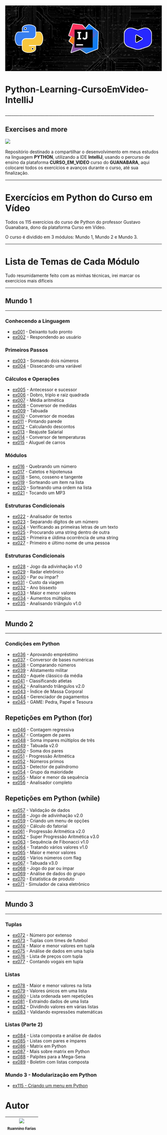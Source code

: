 ![Python-Learning-CursoEmVideo-IntelliJ_Image](Users/Python-Learning-CursoEmVideo-IntelliJ_Image.jpg)

<h1 aling="center"> Python-Learning-CursoEmVideo-IntelliJ </h1>
___________________________________________________________________________
<h2 aling="center"> Exercises and more </h2>
<p aling="center">
<img src="http://img.shields.io/static/v1?label=STATUS&message=EM%20DESENVOLVIMENTO&color=GREEN&style=for-the-badge"/>
</p>

Repositório destinado a compartilhar o desenvolvimento em meus estudos na linguagem **PYTHON**, utilizando a IDE 
**IntelliJ**, usando o percurso de ensino da plataforma **CURSO_EM_VIDEO** curso do **GUANABARA**, 
aqui colocarei todos os exercícios e avanços durante o curso, até sua finalização.
___________________________________________________________________________
# Exercícios em Python do Curso em Vídeo

Todos os 115 exercícios do curso de Python do professor Gustavo Guanabara, dono da plataforma Curso em Vídeo.

O curso é dividido em 3 módulos: Mundo 1, Mundo 2 e Mundo 3.
___________________________________________________________________________

# Lista de Temas de Cada Módulo

Tudo resumidamente feito com as minhas técnicas, irei marcar os exercícios 
mais difíceis
___________________________________________________________________________
## Mundo 1
___________________________________________________________________________
### Conhecendo a Linguagem
- [ex001](ex001.py) - Deixanto tudo pronto
- [ex002](ex002.py) - Respondendo ao usuário

### Primeiros Passos
- [ex003](ex003.py) - Somando dois números
- [ex004](ex004.py) - Dissecando uma variável

### Cálculos e Operações
- [ex005](ex005.py) - Antecessor e sucessor
- [ex006](ex006.py) - Dobro, triplo e raiz quadrada
- [ex007](ex007.py) - Média aritmética
- [ex008](ex008.py) - Conversor de medidas
- [ex009](ex009.py) - Tabuada
- [ex010](ex010.py) - Conversor de moedas
- [ex011](ex011.py) - Pintando parede
- [ex012](ex012.py) - Calculando descontos
- [ex013](ex013.py) - Reajuste Salarial
- [ex014](ex014.py) - Conversor de temperaturas
- [ex015](ex015.py) - Aluguel de carros

### Módulos
- [ex016](ex016.py) - Quebrando um número
- [ex017](ex017.py) - Catetos e hipotenusa
- [ex018](ex018.py) - Seno, cosseno e tangente
- [ex019](ex019.py) - Sorteando um item na lista
- [ex020](ex020.py) - Sorteando uma ordem na lista
- [ex021](ex021.py) - Tocando um MP3

### Estruturas Condicionais
- [ex022](ex022.py) - Analisador de textos
- [ex023](ex023.py) - Separando dígitos de um número
- [ex024](ex024.py) - Verificando as primeiras letras de um texto
- [ex025](ex025.py) - Procurando uma string dentro de outra
- [ex026](ex026.py) - Primeira e úldima ocorrência de uma string
- [ex027](ex027.py) - Primeiro e último nome de uma pessoa

### Estruturas Condicionais
- [ex028](ex028.py) - Jogo da adivinhação v1.0
- [ex029](ex029.py) - Radar eletrônico
- [ex030](ex030.py) - Par ou ímpar?
- [ex031](ex031.py) - Custo da viagem
- [ex032](ex032.py) - Ano bissexto
- [ex033](ex033.py) - Maior e menor valores
- [ex034](ex034.py) - Aumentos múltiplos
- [ex035](ex035.py) - Analisando triângulo v1.0

___________________________________________________________________________
## Mundo 2
___________________________________________________________________________
### Condições em Python
- [ex036](ex036.py) - Aprovando empréstimo
- [ex037](ex037.py) - Conversor de bases numéricas
- [ex038](ex038.py) - Comparando números
- [ex039](ex039.py) - Alistamento militar
- [ex040](ex040.py) - Aquele clássico da média
- [ex041](ex041.py) - Classificando atletas
- [ex042](ex042.py) - Analisando triângulos v2.0
- [ex043](ex043.py) - Índice de Massa Corporal
- [ex044](ex044.py) - Gerenciador de pagamentos
- [ex045](ex045.py) - GAME: Pedra, Papel e Tesoura

## Repetições em Python (for)
- [ex046](ex046.py) - Contagem regressiva
- [ex047](ex047.py) - Contagem de pares
- [ex048](ex048.py) - Soma ímpares múltiplos de três
- [ex049](ex049.py) - Tabuada v2.0
- [ex050](ex050.py) - Soma dos pares
- [ex051](ex051.py) - Progressão Aritmética
- [ex052](ex052.py) - Números primos
- [ex053](ex053.py) - Detector de palíndromo
- [ex054](ex054.py) - Grupo da maioridade
- [ex055](ex055.py) - Maior e menor da sequência
- [ex056](ex056.py) - Analisador completo

## Repetições em Python (while)
- [ex057](ex057.py) - Validação de dados
- [ex058](ex058.py) - Jogo de adivinhação v2.0
- [ex059](ex059.py) - Criando um menu de opções
- [ex060](ex060.py) - Cálculo do fatorial
- [ex061](ex061.py) - Progressão Aritmética v2.0
- [ex062](ex062.py) - Super Progressão Aritmética v3.0
- [ex063](ex063.py) - Sequência de Fibonacci v1.0
- [ex064](ex064.py) - Tratando vários valores v1.0
- [ex065](ex065.py) - Maior e menor valores
- [ex066](ex066.py) - Vários números com flag
- [ex067](ex067.py) - Tabuada v3.0
- [ex068](ex068.py) - Jogo do par ou ímpar
- [ex069](ex069.py) - Análise de dados do grupo
- [ex070](ex070.py) - Estatística de produto
- [ex071](ex071.py) - Simulador de caixa eletrônico

___________________________________________________________________________
## Mundo 3
___________________________________________________________________________
### Tuplas
- [ex072](ex072.py) - Número por extenso
- [ex073](ex073.py) - Tuplas com times de futebol
- [ex074](ex074.py) - Maior e menor valores em tupla
- [ex075](ex075.py) - Análise de dados em uma tupla
- [ex076](ex076.py) - Lista de preços com tupla
- [ex077](ex077.py) - Contando vogais em tupla

### Listas
- [ex078](ex078.py) - Maior e menor valores na lista
- [ex079](ex079.py) - Valores únicos em uma lista
- [ex080](ex080.py) - Lista ordenada sem repetições
- [ex081](ex081.py) - Extraindo dados de uma lista
- [ex082](ex082.py) - Dividindo valores em várias listas
- [ex083](ex083.py) - Validando expressões matemáticas

### Listas (Parte 2)
- [ex084](ex084.py) - Lista composta e análise de dados
- [ex085](ex085.py) - Listas com pares e ímpares
- [ex086](ex086.py) - Matrix em Python
- [ex087](ex087.py) - Mais sobre matrix em Python
- [ex088](ex088.py) - Palpites para a Mega-Sena
- [ex089](ex089.py) - Boletim com listas composta

### Mundo 3 - Modularização em Python
- [ex115 - Criando um menu em Python](Mundo3/ex115.py)
# Autor

| [<img src="https://avatars.githubusercontent.com/u/105193525?v=4" width=115><br><sub>Ruannino Farias</sub>](https://github.com/ruannino) 
| :---: |
